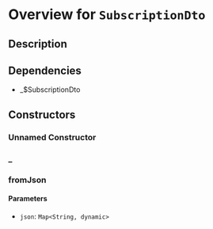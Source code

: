 # Overview for `SubscriptionDto`

## Description



## Dependencies

- _$SubscriptionDto

## Constructors

### Unnamed Constructor


### _


### fromJson


#### Parameters

- `json`: `Map<String, dynamic>`
